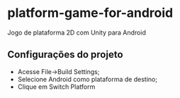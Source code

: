 # platform-game-for-android
Jogo de plataforma 2D com Unity para Android

## Configurações do projeto

- Acesse File->Build Settings;
- Selecione Android como plataforma de destino;
- Clique em Switch Platform
